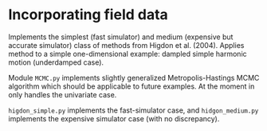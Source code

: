 # Incorporating field data
Implements the simplest (fast simulator) and medium (expensive but accurate simulator) class of methods from Higdon et al. (2004). Applies method to a simple one-dimensional example: dampled simple harmonic motion (underdamped case).

Module `MCMC.py` implements slightly generalized Metropolis-Hastings MCMC algorithm which should be applicable to future examples. At the moment in only handles the univariate case.

`higdon_simple.py` implements the fast-simulator case, and `hidgon_medium.py` implements the expensive simulator case (with no discrepancy).
